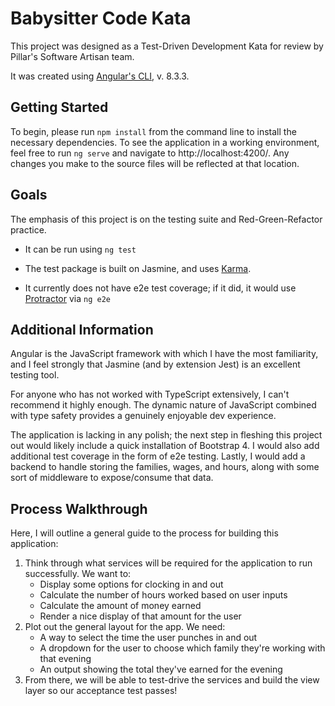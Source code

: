 # Babysitter Code Kata

This project was designed as a Test-Driven Development Kata for review by Pillar's Software Artisan team.

It was created using [Angular's CLI](https://github.com/angular/angular-cli), v. 8.3.3.

## Getting Started
To begin, please run `npm install` from the command line to install the necessary dependencies.
To see the application in a working environment, feel free to run `ng serve` and navigate to http://localhost:4200/.
Any changes you make to the source files will be reflected at that location.

## Goals
The emphasis of this project is on the testing suite and Red-Green-Refactor practice.

- It can be run using `ng test`

- The test package is built on Jasmine, and uses [Karma](https://karma-runner.github.io).

- It currently does not have e2e test coverage; if it did, it would use [Protractor](http://www.protractortest.org/) via `ng e2e`

## Additional Information
Angular is the JavaScript framework with which I have the most familiarity, and I feel strongly that Jasmine (and by extension Jest) is an excellent testing tool.


For anyone who has not worked with TypeScript extensively, I can't recommend it highly enough. The dynamic nature of JavaScript combined with type safety provides a genuinely enjoyable dev experience.

The application is lacking in any polish; the next step in fleshing this project out would likely include a quick installation of Bootstrap 4.
I would also add additional test coverage in the form of e2e testing. Lastly, I would add a backend to handle storing the families, wages, and hours, along with some sort of middleware to expose/consume that data.

## Process Walkthrough
Here, I will outline a general guide to the process for building this application:

1. Think through what services will be required for the application to run successfully. We want to:
    - Display some options for clocking in and out
    - Calculate the number of hours worked based on user inputs
    - Calculate the amount of money earned
    - Render a nice display of that amount for the user
2. Plot out the general layout for the app. We need:
    - A way to select the time the user punches in and out
    - A dropdown for the user to choose which family they're working with that evening
    - An output showing the total they've earned for the evening
3. From there, we will be able to test-drive the services and build the view layer so our acceptance test passes!
